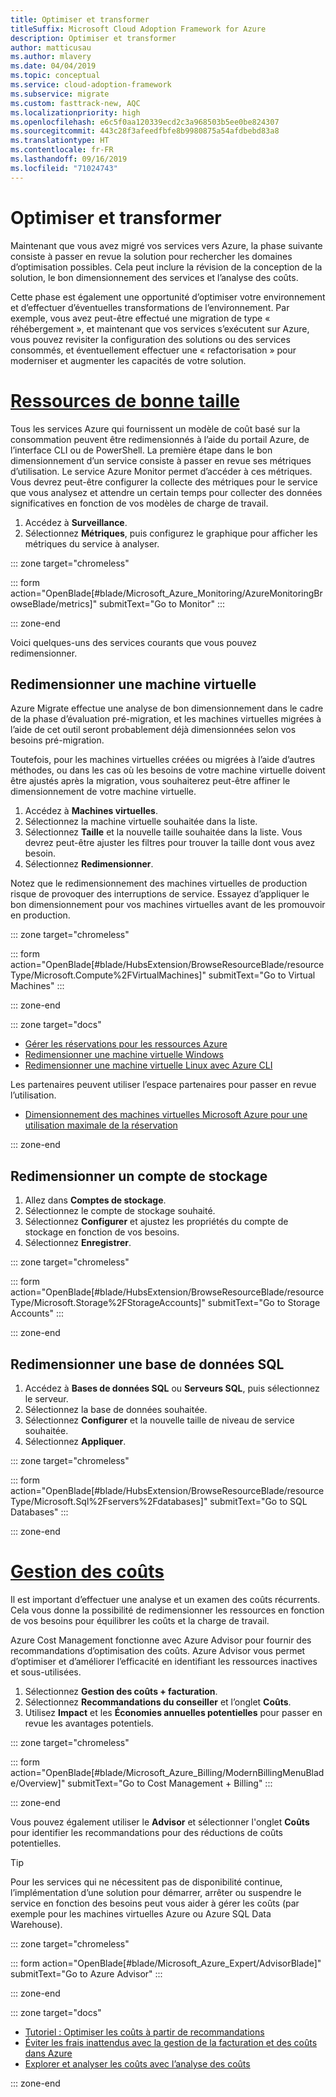 ```yaml
---
title: Optimiser et transformer
titleSuffix: Microsoft Cloud Adoption Framework for Azure
description: Optimiser et transformer
author: matticusau
ms.author: mlavery
ms.date: 04/04/2019
ms.topic: conceptual
ms.service: cloud-adoption-framework
ms.subservice: migrate
ms.custom: fasttrack-new, AQC
ms.localizationpriority: high
ms.openlocfilehash: e6c5f0aa120339ecd2c3a968503b5ee0be824307
ms.sourcegitcommit: 443c28f3afeedfbfe8b9980875a54afdbebd83a8
ms.translationtype: HT
ms.contentlocale: fr-FR
ms.lasthandoff: 09/16/2019
ms.locfileid: "71024743"
---
```

# <a name="optimize-and-transform"></a>Optimiser et transformer

Maintenant que vous avez migré vos services vers Azure, la phase suivante consiste à passer en revue la solution pour rechercher les domaines d’optimisation possibles. Cela peut inclure la révision de la conception de la solution, le bon dimensionnement des services et l’analyse des coûts.

Cette phase est également une opportunité d’optimiser votre environnement et d’effectuer d’éventuelles transformations de l’environnement. Par exemple, vous avez peut-être effectué une migration de type « réhébergement », et maintenant que vos services s’exécutent sur Azure, vous pouvez revisiter la configuration des solutions ou des services consommés, et éventuellement effectuer une « refactorisation » pour moderniser et augmenter les capacités de votre solution.

# <a name="right-size-assetstaboptimize"></a>[Ressources de bonne taille](#tab/optimize)

Tous les services Azure qui fournissent un modèle de coût basé sur la consommation peuvent être redimensionnés à l’aide du portail Azure, de l’interface CLI ou de PowerShell. La première étape dans le bon dimensionnement d’un service consiste à passer en revue ses métriques d’utilisation. Le service Azure Monitor permet d’accéder à ces métriques. Vous devrez peut-être configurer la collecte des métriques pour le service que vous analysez et attendre un certain temps pour collecter des données significatives en fonction de vos modèles de charge de travail.

1. Accédez à **Surveillance**.
1. Sélectionnez **Métriques**, puis configurez le graphique pour afficher les métriques du service à analyser.

::: zone target="chromeless"

::: form action="OpenBlade[#blade/Microsoft_Azure_Monitoring/AzureMonitoringBrowseBlade/metrics]" submitText="Go to Monitor" :::

::: zone-end

Voici quelques-uns des services courants que vous pouvez redimensionner.

## <a name="resize-a-virtual-machine"></a>Redimensionner une machine virtuelle

Azure Migrate effectue une analyse de bon dimensionnement dans le cadre de la phase d’évaluation pré-migration, et les machines virtuelles migrées à l’aide de cet outil seront probablement déjà dimensionnées selon vos besoins pré-migration.

Toutefois, pour les machines virtuelles créées ou migrées à l’aide d’autres méthodes, ou dans les cas où les besoins de votre machine virtuelle doivent être ajustés après la migration, vous souhaiterez peut-être affiner le dimensionnement de votre machine virtuelle.

1. Accédez à **Machines virtuelles**.
1. Sélectionnez la machine virtuelle souhaitée dans la liste.
1. Sélectionnez **Taille** et la nouvelle taille souhaitée dans la liste. Vous devrez peut-être ajuster les filtres pour trouver la taille dont vous avez besoin.
1. Sélectionnez **Redimensionner**.

Notez que le redimensionnement des machines virtuelles de production risque de provoquer des interruptions de service. Essayez d’appliquer le bon dimensionnement pour vos machines virtuelles avant de les promouvoir en production.


::: zone target="chromeless"

::: form action="OpenBlade[#blade/HubsExtension/BrowseResourceBlade/resourceType/Microsoft.Compute%2FVirtualMachines]" submitText="Go to Virtual Machines" :::

::: zone-end

::: zone target="docs"

- [Gérer les réservations pour les ressources Azure](https://docs.microsoft.com/azure/billing/billing-manage-reserved-vm-instance)
- [Redimensionner une machine virtuelle Windows](https://docs.microsoft.com/azure/virtual-machines/windows/resize-vm)
- [Redimensionner une machine virtuelle Linux avec Azure CLI](https://docs.microsoft.com/azure/virtual-machines/linux/change-vm-size)

Les partenaires peuvent utiliser l’espace partenaires pour passer en revue l’utilisation.

- [Dimensionnement des machines virtuelles Microsoft Azure pour une utilisation maximale de la réservation](https://docs.microsoft.com/partner-center/azure-usage)

::: zone-end

## <a name="resize-a-storage-account"></a>Redimensionner un compte de stockage

1. Allez dans **Comptes de stockage**.
1. Sélectionnez le compte de stockage souhaité.
1. Sélectionnez **Configurer** et ajustez les propriétés du compte de stockage en fonction de vos besoins.
1. Sélectionnez **Enregistrer**.

::: zone target="chromeless"

::: form action="OpenBlade[#blade/HubsExtension/BrowseResourceBlade/resourceType/Microsoft.Storage%2FStorageAccounts]" submitText="Go to Storage Accounts" :::

::: zone-end

## <a name="resize-a-sql-database"></a>Redimensionner une base de données SQL

1. Accédez à **Bases de données SQL** ou **Serveurs SQL**, puis sélectionnez le serveur.
1. Sélectionnez la base de données souhaitée.
1. Sélectionnez **Configurer** et la nouvelle taille de niveau de service souhaitée.
1. Sélectionnez **Appliquer**.

::: zone target="chromeless"

::: form action="OpenBlade[#blade/HubsExtension/BrowseResourceBlade/resourceType/Microsoft.Sql%2Fservers%2Fdatabases]" submitText="Go to SQL Databases" :::

::: zone-end

# <a name="cost-managementtabmanagecost"></a>[Gestion des coûts](#tab/ManageCost)

Il est important d’effectuer une analyse et un examen des coûts récurrents. Cela vous donne la possibilité de redimensionner les ressources en fonction de vos besoins pour équilibrer les coûts et la charge de travail.

Azure Cost Management fonctionne avec Azure Advisor pour fournir des recommandations d’optimisation des coûts. Azure Advisor vous permet d’optimiser et d’améliorer l’efficacité en identifiant les ressources inactives et sous-utilisées.

1. Sélectionnez **Gestion des coûts + facturation**.
1. Sélectionnez **Recommandations du conseiller** et l’onglet **Coûts**.
1. Utilisez **Impact** et les **Économies annuelles potentielles** pour passer en revue les avantages potentiels.

::: zone target="chromeless"

::: form action="OpenBlade[#blade/Microsoft_Azure_Billing/ModernBillingMenuBlade/Overview]" submitText="Go to Cost Management + Billing" :::

::: zone-end

Vous pouvez également utiliser le **Advisor** et sélectionner l'onglet **Coûts** pour identifier les recommandations pour des réductions de coûts potentielles.

> [!TIP]
> Pour les services qui ne nécessitent pas de disponibilité continue, l’implémentation d’une solution pour démarrer, arrêter ou suspendre le service en fonction des besoins peut vous aider à gérer les coûts (par exemple pour les machines virtuelles Azure ou Azure SQL Data Warehouse).
>

::: zone target="chromeless"

::: form action="OpenBlade[#blade/Microsoft_Azure_Expert/AdvisorBlade]" submitText="Go to Azure Advisor" :::

::: zone-end

::: zone target="docs"

- [Tutoriel : Optimiser les coûts à partir de recommandations](https://docs.microsoft.com/azure/cost-management/tutorial-acm-opt-recommendations)
- [Éviter les frais inattendus avec la gestion de la facturation et des coûts dans Azure](https://docs.microsoft.com/azure/billing/billing-getting-started)
- [Explorer et analyser les coûts avec l’analyse des coûts](https://docs.microsoft.com/azure/cost-management/quick-acm-cost-analysis)

::: zone-end
